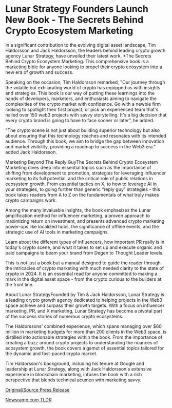# Lunar Strategy Founders Launch New Book - The Secrets Behind Crypto Ecosystem Marketing

In a significant contribution to the evolving digital asset landscape, Tim Haldorsson and Jack Haldorsson, the leaders behind leading crypto growth agency Lunar Strategy, have unveiled their latest work, *The Secrets Behind Crypto Ecosystem Marketing. This comprehensive book is a marketing bible for anyone looking to propel their crypto ecosystem into a new era of growth and success.

Speaking on the occasion, Tim Haldorsson remarked, "Our journey through the volatile but exhilarating world of crypto has equipped us with insights and strategies. This book is our way of putting these learnings into the hands of developers, marketers, and enthusiasts aiming to navigate the complexities of the crypto market with confidence. Go with a newbie firm looking to spotlight their first project, or pick an experienced team that's nailed over 150 web3 projects with savvy storytelling. It's a big decision that every crypto brand is going to have to face sooner or later”, he added.

"The crypto scene is not just about building superior technology but also about ensuring that this technology reaches and resonates with its intended audience. Through this book, we aim to bridge the gap between innovation and market visibility, providing a roadmap to success in the Web3 era." added Jack Haldorsson.

Marketing Beyond The Reply GuyThe Secrets Behind Crypto Ecosystem Marketing dives deep into essential topics such as the importance of shifting from development to promotion, strategies for leveraging influencer marketing to its full potential, and the critical role of public relations in ecosystem growth. From essential tactics on X, to how to leverage AI in your strategies, to going further than generic “reply guy” strategies - this book takes readers from A to Z on the fundamentals of what truly makes crypto campaigns work.

Among the many invaluable insights, the book emphasizes the Lunar amplification method for influencer marketing, a proven approach to maximizing return on investment, and presents advanced crypto marketing power-ups like localized hubs, the significance of offline events, and the strategic use of AI tools in marketing campaigns.

Learn about the different types of influencers, how important PR really is in today's crypto scene, and what it takes to set up and execute organic and paid campaigns to beam your brand from Degen to Thought Leader levels.

This is not just a book but a manual designed to guide the reader through the intricacies of crypto marketing with much needed clarity to the state of crypto in 2024. It is an essential read for anyone committed to making a mark in the digital asset space - from the crypto curious to the builders at the front line.

About Lunar StrategyFounded by Tim & Jack Haldorsson, Lunar Strategy is a leading crypto growth agency dedicated to helping projects in the Web3 space achieve and surpass their growth targets. With a focus on influencer marketing, PR, and X marketing, Lunar Strategy has become a pivotal part of the success stories of numerous crypto ecosystems.

The Haldorssons' combined experience, which spans managing over $60 million in marketing budgets for more than 200 clients in the Web3 space, is distilled into actionable strategies within the book. From the importance of creating a buzz around crypto projects to understanding the nuances of ecosystem growth, the book covers a gamut of essential topics tailored for the dynamic and fast-paced crypto market.

Tim Haldorsson's background, including his tenure at Google and leadership at Lunar Strategy, along with Jack Haldorsson's extensive experience in blockchain marketing, infuses the book with a rich perspective that blends technical acumen with marketing savvy. 

[Original/Source Press Release](https://blockchainwire.io/press-release/lunar-strategy-founders-launch-new-book---the-secrets-behind-crypto-ecosystem-marketing) 

[Newsramp.com TLDR](https://newsramp.com/None) 